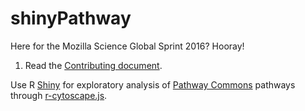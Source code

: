 # shinyPathway

Here for the Mozilla Science Global Sprint 2016? Hooray! 

1. Read the [Contributing document](CONTRIBUTING.md).

Use R [Shiny](https://shiny.rstudio.com) for exploratory analysis of [Pathway Commons](http://www.pathwaycommons.org/) pathways through [r-cytoscape.js](https://github.com/cytoscape/r-cytoscape.js).
